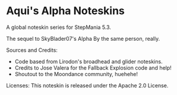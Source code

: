 # Aqui's Alpha Noteskins
A global noteskin series for StepMania 5.3.

The sequel to SkyBlader07's Alpha
By the same person, really.

Sources and Credits:
  - Code based from Lirodon's broadhead and glider noteskins.
  - Credits to Jose Valera for the Fallback Explosion code and help!
  - Shoutout to the Moondance community, huehehe!
	
Licenses:
	This noteskin is released under the Apache 2.0 License.
